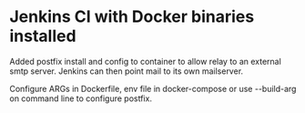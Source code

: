 # Jenkins CI with Docker binaries installed

Added postfix install and config to container to allow relay to an external smtp server. Jenkins can then point mail to its own mailserver.

Configure ARGs in Dockerfile, env file in docker-compose or use --build-arg on command line to configure postfix.



